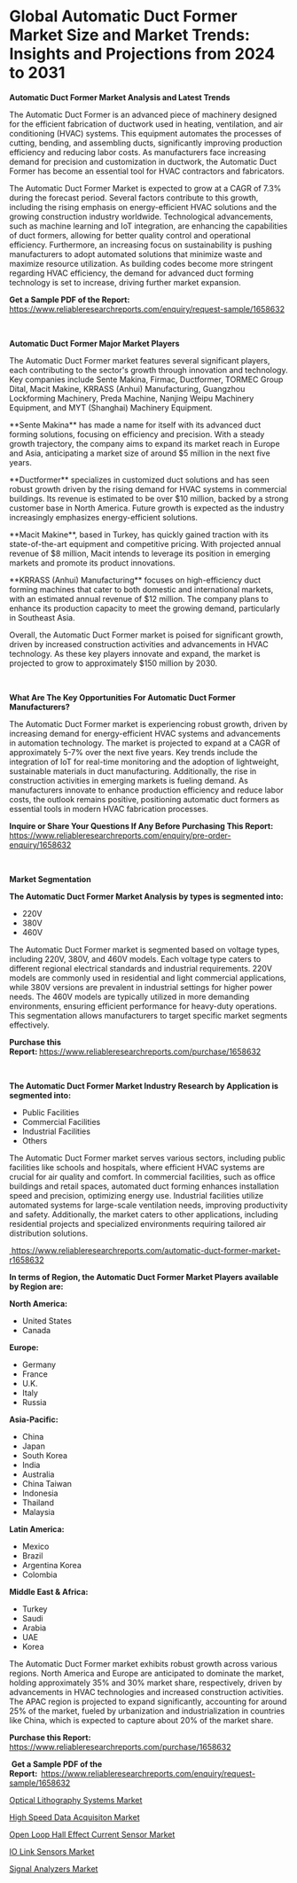 <p><h1>Global Automatic Duct Former Market Size and Market Trends: Insights and Projections from 2024 to 2031</h1></p><p><strong>Automatic Duct Former Market Analysis and Latest Trends</strong></p>
<p><p>The Automatic Duct Former is an advanced piece of machinery designed for the efficient fabrication of ductwork used in heating, ventilation, and air conditioning (HVAC) systems. This equipment automates the processes of cutting, bending, and assembling ducts, significantly improving production efficiency and reducing labor costs. As manufacturers face increasing demand for precision and customization in ductwork, the Automatic Duct Former has become an essential tool for HVAC contractors and fabricators.</p><p>The Automatic Duct Former Market is expected to grow at a CAGR of 7.3% during the forecast period. Several factors contribute to this growth, including the rising emphasis on energy-efficient HVAC solutions and the growing construction industry worldwide. Technological advancements, such as machine learning and IoT integration, are enhancing the capabilities of duct formers, allowing for better quality control and operational efficiency. Furthermore, an increasing focus on sustainability is pushing manufacturers to adopt automated solutions that minimize waste and maximize resource utilization. As building codes become more stringent regarding HVAC efficiency, the demand for advanced duct forming technology is set to increase, driving further market expansion.</p></p>
<p><strong>Get a Sample PDF of the Report:&nbsp;</strong> <a href="https://www.reliableresearchreports.com/enquiry/request-sample/1658632?utm_campaign=7&utm_medium=2&utm_source=Github&utm_content=ia&utm_term=28092024&utm_id=automatic-duct-former">https://www.reliableresearchreports.com/enquiry/request-sample/1658632</a></p>
<p>&nbsp;</p>
<p><strong>Automatic Duct Former Major Market Players</strong></p>
<p><p>The Automatic Duct Former market features several significant players, each contributing to the sector's growth through innovation and technology. Key companies include Sente Makina, Firmac, Ductformer, TORMEC Group Dital, Macit Makine, KRRASS (Anhui) Manufacturing, Guangzhou Lockforming Machinery, Preda Machine, Nanjing Weipu Machinery Equipment, and MYT (Shanghai) Machinery Equipment.</p><p>**Sente Makina** has made a name for itself with its advanced duct forming solutions, focusing on efficiency and precision. With a steady growth trajectory, the company aims to expand its market reach in Europe and Asia, anticipating a market size of around $5 million in the next five years.</p><p>**Ductformer** specializes in customized duct solutions and has seen robust growth driven by the rising demand for HVAC systems in commercial buildings. Its revenue is estimated to be over $10 million, backed by a strong customer base in North America. Future growth is expected as the industry increasingly emphasizes energy-efficient solutions.</p><p>**Macit Makine**, based in Turkey, has quickly gained traction with its state-of-the-art equipment and competitive pricing. With projected annual revenue of $8 million, Macit intends to leverage its position in emerging markets and promote its product innovations.</p><p>**KRRASS (Anhui) Manufacturing** focuses on high-efficiency duct forming machines that cater to both domestic and international markets, with an estimated annual revenue of $12 million. The company plans to enhance its production capacity to meet the growing demand, particularly in Southeast Asia.</p><p>Overall, the Automatic Duct Former market is poised for significant growth, driven by increased construction activities and advancements in HVAC technology. As these key players innovate and expand, the market is projected to grow to approximately $150 million by 2030.</p></p>
<p>&nbsp;</p>
<p><strong>What Are The Key Opportunities For Automatic Duct Former Manufacturers?</strong></p>
<p><p>The Automatic Duct Former market is experiencing robust growth, driven by increasing demand for energy-efficient HVAC systems and advancements in automation technology. The market is projected to expand at a CAGR of approximately 5-7% over the next five years. Key trends include the integration of IoT for real-time monitoring and the adoption of lightweight, sustainable materials in duct manufacturing. Additionally, the rise in construction activities in emerging markets is fueling demand. As manufacturers innovate to enhance production efficiency and reduce labor costs, the outlook remains positive, positioning automatic duct formers as essential tools in modern HVAC fabrication processes.</p></p>
<p><strong>Inquire or Share Your Questions If Any Before Purchasing This Report:</strong> <a href="https://www.reliableresearchreports.com/enquiry/pre-order-enquiry/1658632?utm_campaign=7&utm_medium=2&utm_source=Github&utm_content=ia&utm_term=28092024&utm_id=automatic-duct-former">https://www.reliableresearchreports.com/enquiry/pre-order-enquiry/1658632</a></p>
<p>&nbsp;</p>
<p><strong>Market Segmentation</strong></p>
<p><strong>The Automatic Duct Former Market Analysis by types is segmented into:</strong></p>
<p><ul><li>220V</li><li>380V</li><li>460V</li></ul></p>
<p><p>The Automatic Duct Former market is segmented based on voltage types, including 220V, 380V, and 460V models. Each voltage type caters to different regional electrical standards and industrial requirements. 220V models are commonly used in residential and light commercial applications, while 380V versions are prevalent in industrial settings for higher power needs. The 460V models are typically utilized in more demanding environments, ensuring efficient performance for heavy-duty operations. This segmentation allows manufacturers to target specific market segments effectively.</p></p>
<p><strong>Purchase this Report:&nbsp;</strong><a href="https://www.reliableresearchreports.com/purchase/1658632?utm_campaign=7&utm_medium=2&utm_source=Github&utm_content=ia&utm_term=28092024&utm_id=automatic-duct-former">https://www.reliableresearchreports.com/purchase/1658632</a></p>
<p>&nbsp;</p>
<p><strong>The Automatic Duct Former Market Industry Research by Application is segmented into:</strong></p>
<p><ul><li>Public Facilities</li><li>Commercial Facilities</li><li>Industrial Facilities</li><li>Others</li></ul></p>
<p><p>The Automatic Duct Former market serves various sectors, including public facilities like schools and hospitals, where efficient HVAC systems are crucial for air quality and comfort. In commercial facilities, such as office buildings and retail spaces, automated duct forming enhances installation speed and precision, optimizing energy use. Industrial facilities utilize automated systems for large-scale ventilation needs, improving productivity and safety. Additionally, the market caters to other applications, including residential projects and specialized environments requiring tailored air distribution solutions.</p></p>
<p><a href="https://www.reliableresearchreports.com/automatic-duct-former-market-r1658632?utm_campaign=7&utm_medium=2&utm_source=Github&utm_content=ia&utm_term=28092024&utm_id=automatic-duct-former">&nbsp;https://www.reliableresearchreports.com/automatic-duct-former-market-r1658632</a></p>
<p><strong>In terms of Region, the Automatic Duct Former Market Players available by Region are:</strong></p>
<p>
    <p> <strong> North America: </strong>
        <ul>
            <li>United States</li>
            <li>Canada</li>
        </ul>
        </p> 
    <p> <strong> Europe: </strong>
        <ul>
            <li>Germany</li>
            <li>France</li>
            <li>U.K.</li>
            <li>Italy</li>
            <li>Russia</li>
        </ul>
        </p> 
    <p> <strong> Asia-Pacific: </strong>
        <ul>
            <li>China</li>
            <li>Japan</li>
            <li>South Korea</li>
            <li>India</li>
            <li>Australia</li>
            <li>China Taiwan</li>
            <li>Indonesia</li>
            <li>Thailand</li>
            <li>Malaysia</li>
        </ul>
        </p> 
    <p> <strong> Latin America: </strong>
        <ul>
            <li>Mexico</li>
            <li>Brazil</li>
            <li>Argentina Korea</li>
            <li>Colombia</li>
        </ul>
        </p> 
    <p> <strong> Middle East & Africa: </strong>
        <ul>
            <li>Turkey</li>
            <li>Saudi</li>
            <li>Arabia</li>
            <li>UAE</li>
            <li>Korea</li>
        </ul>
    </p>
    </p>
<p><p>The Automatic Duct Former market exhibits robust growth across various regions. North America and Europe are anticipated to dominate the market, holding approximately 35% and 30% market share, respectively, driven by advancements in HVAC technologies and increased construction activities. The APAC region is projected to expand significantly, accounting for around 25% of the market, fueled by urbanization and industrialization in countries like China, which is expected to capture about 20% of the market share.</p></p>
<p><strong>Purchase this Report: </strong><a href="https://www.reliableresearchreports.com/purchase/1658632?utm_campaign=7&utm_medium=2&utm_source=Github&utm_content=ia&utm_term=28092024&utm_id=automatic-duct-former">https://www.reliableresearchreports.com/purchase/1658632</a></p>
<p>&nbsp;<strong>Get a Sample PDF of the Report:&nbsp;&nbsp;</strong><a href="https://www.reliableresearchreports.com/enquiry/request-sample/1658632?utm_campaign=7&utm_medium=2&utm_source=Github&utm_content=ia&utm_term=28092024&utm_id=automatic-duct-former">https://www.reliableresearchreports.com/enquiry/request-sample/1658632</a></p>
<p><strong></strong></p>
<p><p><a href="https://github.com/NargisHussain432/Market-Research-Report-List-1/blob/main/optical-lithography-systems-market.md?utm_campaign=7&utm_medium=2&utm_source=Github&utm_content=ia&utm_term=28092024&utm_id=automatic-duct-former">Optical Lithography Systems Market</a></p><p><a href="https://issuu.com/reportprime-2/docs/high-speed-data-acquisiton-market-s_53b91f49627586?utm_campaign=7&utm_medium=2&utm_source=Github&utm_content=ia&utm_term=28092024&utm_id=automatic-duct-former">High Speed Data Acquisiton Market</a></p><p><a href="https://www.linkedin.com/pulse/open-loop-hall-effect-current-sensor-market-segmentation-geographical-kccne?trackingId=11MWM53YThK%2BQWhlwr5QVQ%3D%3D&utm_campaign=7&utm_medium=2&utm_source=Github&utm_content=ia&utm_term=28092024&utm_id=automatic-duct-former">Open Loop Hall Effect Current Sensor Market</a></p><p><a href="https://www.linkedin.com/pulse/global-io-link-sensors-market-analysis-trends-forecasts-cxyfe?trackingId=5WAGpjzHRFaSRRNLtzHlZQ%3D%3D&utm_campaign=7&utm_medium=2&utm_source=Github&utm_content=ia&utm_term=28092024&utm_id=automatic-duct-former">IO Link Sensors Market</a></p><p><a href="https://issuu.com/reportprime-2/docs/signal-analyzers-market-size-2030.p_53b404f5487387?utm_campaign=7&utm_medium=2&utm_source=Github&utm_content=ia&utm_term=28092024&utm_id=automatic-duct-former">Signal Analyzers Market</a></p></p>